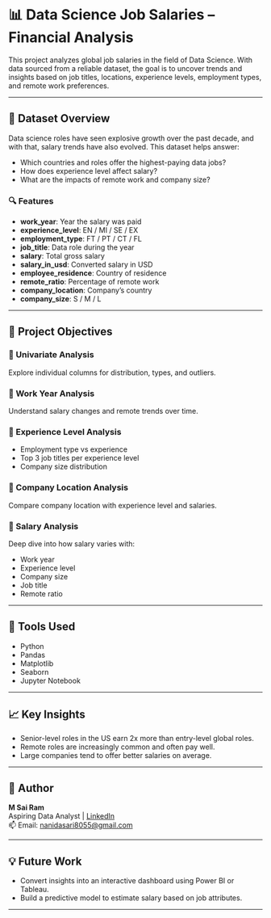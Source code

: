 # 📊 Data Science Job Salaries – Financial Analysis

This project analyzes global job salaries in the field of Data Science. With data sourced from a reliable dataset, the goal is to uncover trends and insights based on job titles, locations, experience levels, employment types, and remote work preferences.

---

## 📁 Dataset Overview

Data science roles have seen explosive growth over the past decade, and with that, salary trends have also evolved. This dataset helps answer:
- Which countries and roles offer the highest-paying data jobs?
- How does experience level affect salary?
- What are the impacts of remote work and company size?

### 🔍 Features

- **work_year**: Year the salary was paid  
- **experience_level**: EN / MI / SE / EX  
- **employment_type**: FT / PT / CT / FL  
- **job_title**: Data role during the year  
- **salary**: Total gross salary  
- **salary_in_usd**: Converted salary in USD  
- **employee_residence**: Country of residence  
- **remote_ratio**: Percentage of remote work  
- **company_location**: Company’s country  
- **company_size**: S / M / L  

---

## 🎯 Project Objectives

### 🔹 Univariate Analysis
Explore individual columns for distribution, types, and outliers.

### 🔹 Work Year Analysis
Understand salary changes and remote trends over time.

### 🔹 Experience Level Analysis
- Employment type vs experience  
- Top 3 job titles per experience level  
- Company size distribution

### 🔹 Company Location Analysis
Compare company location with experience level and salaries.

### 🔹 Salary Analysis
Deep dive into how salary varies with:
- Work year
- Experience level
- Company size
- Job title
- Remote ratio

---

## 📌 Tools Used
- Python  
- Pandas  
- Matplotlib  
- Seaborn  
- Jupyter Notebook  

---

## 📈 Key Insights
- Senior-level roles in the US earn 2x more than entry-level global roles.
- Remote roles are increasingly common and often pay well.
- Large companies tend to offer better salaries on average.

---

## 🧠 Author
**M Sai Ram**  
Aspiring Data Analyst | [LinkedIn](https://www.linkedin.com/in/m-sai-ram-aaa325216/)  
📫 Email: nanidasari8055@gmail.com

---

## 💡 Future Work
- Convert insights into an interactive dashboard using Power BI or Tableau.
- Build a predictive model to estimate salary based on job attributes.

---
